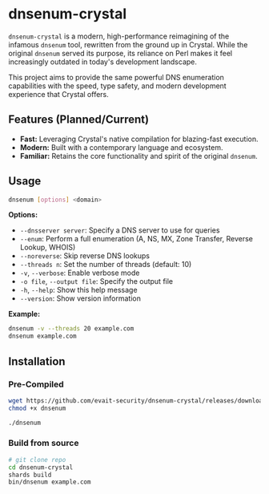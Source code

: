 # dnsenum-crystal

`dnsenum-crystal` is a modern, high-performance reimagining of the infamous `dnsenum` tool, rewritten from the ground up in Crystal. While the original `dnsenum` served its purpose, its reliance on Perl makes it feel increasingly outdated in today's development landscape.

This project aims to provide the same powerful DNS enumeration capabilities with the speed, type safety, and modern development experience that Crystal offers.

## Features (Planned/Current)

-   **Fast:** Leveraging Crystal's native compilation for blazing-fast execution.
-   **Modern:** Built with a contemporary language and ecosystem.
-   **Familiar:** Retains the core functionality and spirit of the original `dnsenum`.

## Usage

```bash
dnsenum [options] <domain>
```

**Options:**

*   `--dnsserver server`: Specify a DNS server to use for queries
*   `--enum`: Perform a full enumeration (A, NS, MX, Zone Transfer, Reverse Lookup, WHOIS)
*   `--noreverse`: Skip reverse DNS lookups
*   `--threads n`: Set the number of threads (default: 10)
*   `-v`, `--verbose`: Enable verbose mode
*   `-o file`, `--output file`: Specify the output file
*   `-h`, `--help`: Show this help message
*   `--version`: Show version information

**Example:**

```bash
dnsenum -v --threads 20 example.com
dnsenum example.com
```

## Installation

### Pre-Compiled

```bash
wget https://github.com/evait-security/dnsenum-crystal/releases/download/latest/dnsenum
chmod +x dnsenum

./dnsenum
```

### Build from source

```bash
# git clone repo
cd dnsenum-crystal
shards build
bin/dnsenum example.com
```